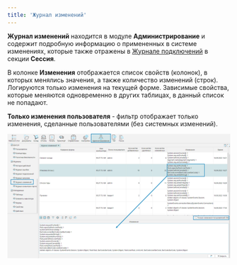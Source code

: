 ```yaml
---
title: 'Журнал изменений'
---
```


**Журнал изменений** находится в модуле **Администрирование** и содержит подробную информацию о примененных в системе изменениях, 
которые также отражены в [Журнале подключений](connection.md) в секции **Сессия**.

В колонке **Изменения** отображается список свойств (колонок), в которых менялись значения, а также количество изменений (строк). 
Логируются только изменения на текущей форме. Зависимые свойства, которые меняются одновременно в других таблицах, в данный список не попадают.

**Только изменения пользователя** - фильтр отображает только изменения, сделанные пользователями (без системных изменений).

![](img/change1.png)  

